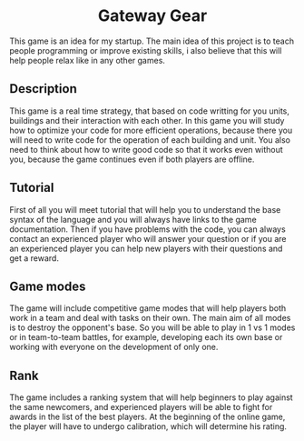 <h1 align="center">Gateway Gear</h1>
This game is an idea for my startup. The main idea of this project is to teach people programming or improve existing skills, i also believe that this will help people relax like in any other games.

<h2>Description</h2>
This game is a real time strategy, that based on code writting for you units, buildings and their interaction with each other. In this game you will study how to optimize your code for more efficient operations, because there you will need to write code for the operation of each building and unit. You also need to think about how to write good code so that it works even without you, because the game continues even if both players are offline.

<h2>Tutorial</h2>
First of all you will meet tutorial that will help you to understand the base syntax of the language and you will always have links to the game documentation. Then if you have problems with the code, you can always contact an experienced player who will answer your question or if you are an experienced player you can help new players with their questions and get a reward.

<h2>Game modes</h2>
The game will include competitive game modes that will help players both work in a team and deal with tasks on their own. The main aim of all modes is to destroy the opponent's base. So you will be able to play in 1 vs 1 modes or in team-to-team battles, for example, developing each its own base or working with everyone on the development of only one.

<h2>Rank</h2>
The game includes a ranking system that will help beginners to play against the same newcomers, and experienced players will be able to fight for awards in the list of the best players. At the beginning of the online game, the player will have to undergo calibration, which will determine his rating.
